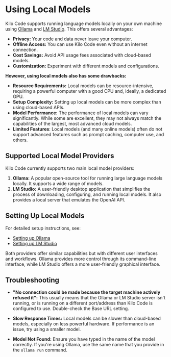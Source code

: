 # Using Local Models

Kilo Code supports running language models locally on your own machine using [Ollama](https://ollama.com/) and [LM Studio](https://lmstudio.ai/).  This offers several advantages:

*   **Privacy:** Your code and data never leave your computer.
*   **Offline Access:**  You can use Kilo Code even without an internet connection.
*   **Cost Savings:**  Avoid API usage fees associated with cloud-based models.
*   **Customization:**  Experiment with different models and configurations.

**However, using local models also has some drawbacks:**

*   **Resource Requirements:**  Local models can be resource-intensive, requiring a powerful computer with a good CPU and, ideally, a dedicated GPU.
*   **Setup Complexity:**  Setting up local models can be more complex than using cloud-based APIs.
*   **Model Performance:**  The performance of local models can vary significantly. While some are excellent, they may not always match the capabilities of the largest, most advanced cloud models.
* **Limited Features**: Local models (and many online models) often do not support advanced features such as prompt caching, computer use, and others.

## Supported Local Model Providers

Kilo Code currently supports two main local model providers:

1.  **Ollama:**  A popular open-source tool for running large language models locally.  It supports a wide range of models.
2.  **LM Studio:**  A user-friendly desktop application that simplifies the process of downloading, configuring, and running local models.  It also provides a local server that emulates the OpenAI API.

## Setting Up Local Models

For detailed setup instructions, see:
* [Setting up Ollama](/providers/ollama)
* [Setting up LM Studio](/providers/lmstudio)

Both providers offer similar capabilities but with different user interfaces and workflows. Ollama provides more control through its command-line interface, while LM Studio offers a more user-friendly graphical interface.

## Troubleshooting

*   **"No connection could be made because the target machine actively refused it":**  This usually means that the Ollama or LM Studio server isn't running, or is running on a different port/address than Kilo Code is configured to use.  Double-check the Base URL setting.

*   **Slow Response Times:** Local models can be slower than cloud-based models, especially on less powerful hardware.  If performance is an issue, try using a smaller model.

*   **Model Not Found:** Ensure you have typed in the name of the model correctly. If you're using Ollama, use the same name that you provide in the `ollama run` command.
